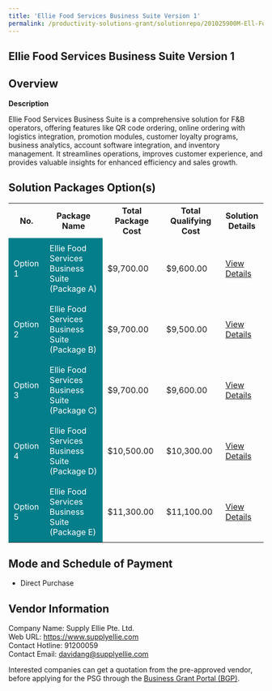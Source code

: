 ```yaml
---
title: 'Ellie Food Services Business Suite Version 1'
permalink: /productivity-solutions-grant/solutionrepo/201025900M-Ell-Food-SVCs-Busnss-Sut-v-1-FS
---
```


## Ellie Food Services Business Suite Version 1

## Overview

**Description**

Ellie Food Services Business Suite is a comprehensive solution for F&B operators, offering features like QR code ordering, online ordering with logistics integration, promotion modules, customer loyalty programs, business analytics, account software integration, and inventory management. It streamlines operations, improves customer experience, and provides valuable insights for enhanced efficiency and sales growth.

## Solution Packages Option(s)

<table>
<tr>
<th><b>No.</b></th>
<th><b>Package Name</b></th>
<th><b>Total Package Cost</b></th>
<th><b>Total Qualifying Cost</b></th>
<th><b>Solution Details</b></th>
</tr>
<tr>
<td style='padding: 10px; background-color: #037E8A; color: #FFFFFF;'>Option 1</td>
<td style='padding: 10px; background-color: #037E8A; color: #FFFFFF;'>Ellie Food Services Business Suite (Package A)</td>
<td style='padding: 10px;'>$9,700.00</td>
<td style='padding: 10px;'>$9,600.00</td>
<td style='padding: 10px;'><a href='/images/psg/201025900M_20240020_05092024_Desensitised_Annex3_Part1.pdf' target='_blank'>View Details</a></td>
</tr>
<tr>
<td style='padding: 10px; background-color: #037E8A; color: #FFFFFF;'>Option 2</td>
<td style='padding: 10px; background-color: #037E8A; color: #FFFFFF;'>Ellie Food Services Business Suite (Package B)</td>
<td style='padding: 10px;'>$9,700.00</td>
<td style='padding: 10px;'>$9,500.00</td>
<td style='padding: 10px;'><a href='/images/psg/201025900M_20240020_05092024_Desensitised_Annex3_Part2.pdf' target='_blank'>View Details</a></td>
</tr>
<tr>
<td style='padding: 10px; background-color: #037E8A; color: #FFFFFF;'>Option 3</td>
<td style='padding: 10px; background-color: #037E8A; color: #FFFFFF;'>Ellie Food Services Business Suite (Package C)</td>
<td style='padding: 10px;'>$9,700.00</td>
<td style='padding: 10px;'>$9,600.00</td>
<td style='padding: 10px;'><a href='/images/psg/201025900M_20240020_05092024_Desensitised_Annex3_Part3.pdf' target='_blank'>View Details</a></td>
</tr>
<tr>
<td style='padding: 10px; background-color: #037E8A; color: #FFFFFF;'>Option 4</td>
<td style='padding: 10px; background-color: #037E8A; color: #FFFFFF;'>Ellie Food Services Business Suite (Package D)								</td>
<td style='padding: 10px;'>$10,500.00</td>
<td style='padding: 10px;'>$10,300.00</td>
<td style='padding: 10px;'><a href='/images/psg/201025900M_20240020_05092024_Desensitised_Annex3_Part4.pdf' target='_blank'>View Details</a></td>
</tr>
<tr>
<td style='padding: 10px; background-color: #037E8A; color: #FFFFFF;'>Option 5</td>
<td style='padding: 10px; background-color: #037E8A; color: #FFFFFF;'>Ellie Food Services Business Suite (Package E)</td>
<td style='padding: 10px;'>$11,300.00</td>
<td style='padding: 10px;'>$11,100.00</td>
<td style='padding: 10px;'><a href='/images/psg/201025900M_20240020_05092024_Desensitised_Annex3_Part5.pdf' target='_blank'>View Details</a></td>
</tr>
</table>

## Mode and Schedule of Payment

 - Direct Purchase

## Vendor Information

 Company Name: Supply Ellie Pte. Ltd.<br>Web URL: https://www.supplyellie.com <br>Contact Hotline: 91200059 <br>Contact Email: davidang@supplyellie.com <br>

Interested companies can get a quotation from the pre-approved vendor, before applying for the PSG through the <a href='https://www.businessgrants.gov.sg/' target='_blank' rel='noopener'>Business Grant Portal (BGP)</a>.

<script src="/jquery/resize-tables.js"></script>
